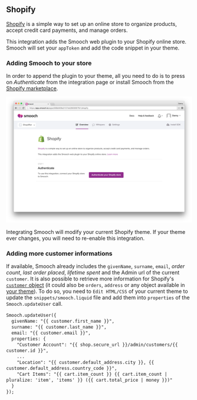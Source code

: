 ## Shopify

[Shopify](https://www.shopify.com/) is a simple way to set up an online store to organize products, accept credit card payments, and manage orders.

This integration adds the Smooch web plugin to your Shopify online store. Smooch will set your `appToken` and add the code snippet in your theme.

### Adding Smooch to your store

In order to append the plugin to your theme, all you need to do is to press on _Authenticate_ from the integration page or install Smooch from the [Shopify marketplace](https://apps.shopify.com/smooch).

![From the integration page](/images/shopify.png)

<aside class="notice">Integrating Smooch will modify your current Shopify theme. If your theme ever changes, you will need to re-enable this integration.</aside>

### Adding more customer informations

If available, Smooch already includes the `givenName`, `surname`, `email`, *order count*, *last order placed*, *lifetime spent* and the Admin url of the current `customer`. It is also possible to retrieve more information for Shopify's [`customer` object](https://docs.shopify.com/themes/liquid-documentation/objects/customer) (it could also be `orders`, `address` or any object available in [your theme](https://docs.shopify.com/themes/liquid-documentation/objects)). To do so, you need to `Edit HTML/CSS` of your current theme to update the `snippets/smooch.liquid` file and add them into `properties` of the `Smooch.updateUser` call.

```
Smooch.updateUser({
  givenName: "{{ customer.first_name }}",
  surname: "{{ customer.last_name }}",
  email: "{{ customer.email }}",
  properties: {
    "Customer Account": "{{ shop.secure_url }}/admin/customers/{{ customer.id }}",
    ...
    "Location": "{{ customer.default_address.city }}, {{ customer.default_address.country_code }}",
    "Cart Items": "{{ cart.item_count }} {{ cart.item_count | pluralize: 'item', 'items' }} ({{ cart.total_price | money }})"
  }
});
```
